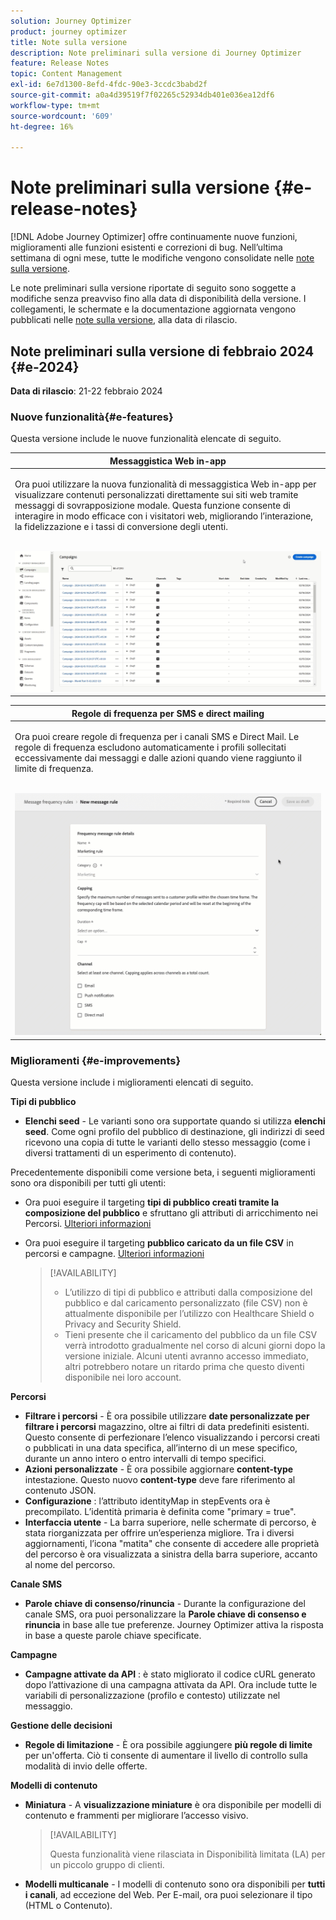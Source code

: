 ```yaml
---
solution: Journey Optimizer
product: journey optimizer
title: Note sulla versione
description: Note preliminari sulla versione di Journey Optimizer
feature: Release Notes
topic: Content Management
exl-id: 6e7d1300-8efd-4fdc-90e3-3ccdc3babd2f
source-git-commit: a0a4d39519f7f02265c52934db401e036ea12df6
workflow-type: tm+mt
source-wordcount: '609'
ht-degree: 16%

---
```


# Note preliminari sulla versione {#e-release-notes}

[!DNL Adobe Journey Optimizer] offre continuamente nuove funzioni, miglioramenti alle funzioni esistenti e correzioni di bug. Nell’ultima settimana di ogni mese, tutte le modifiche vengono consolidate nelle [note sulla versione](release-notes.md).

Le note preliminari sulla versione riportate di seguito sono soggette a modifiche senza preavviso fino alla data di disponibilità della versione. I collegamenti, le schermate e la documentazione aggiornata vengono pubblicati nelle [note sulla versione](release-notes.md), alla data di rilascio.

## Note preliminari sulla versione di febbraio 2024 {#e-2024}

**Data di rilascio**: 21-22 febbraio 2024

### Nuove funzionalità{#e-features}

Questa versione include le nuove funzionalità elencate di seguito.


<table>
<thead>
<tr>
<th><strong>Messaggistica Web in-app</strong><br/></th>
</tr>
</thead>
<tbody>
<tr>
<td>
<p>Ora puoi utilizzare la nuova funzionalità di messaggistica Web in-app per visualizzare contenuti personalizzati direttamente sui siti web tramite messaggi di sovrapposizione modale. Questa funzione consente di interagire in modo efficace con i visitatori web, migliorando l’interazione, la fidelizzazione e i tassi di conversione degli utenti.<br/><br/></p>
<img src="assets/do-not-localize/web_inapp.gif">
</tr>
</tbody>
</table>


<table>
<thead>
<tr>
<th><strong>Regole di frequenza per SMS e direct mailing</strong><br/></th>
</tr>
</thead>
<tbody>
<tr>
<td>
<p>Ora puoi creare regole di frequenza per i canali SMS e Direct Mail. Le regole di frequenza escludono automaticamente i profili sollecitati eccessivamente dai messaggi e dalle azioni quando viene raggiunto il limite di frequenza. <br/><br/></p>
<img src="assets/do-not-localize/sms-dm-rules.gif">
</tr>
</tbody>
</table>

### Miglioramenti {#e-improvements}

Questa versione include i miglioramenti elencati di seguito.

**Tipi di pubblico**

* **Elenchi seed** - Le varianti sono ora supportate quando si utilizza **elenchi seed**. Come ogni profilo del pubblico di destinazione, gli indirizzi di seed ricevono una copia di tutte le varianti dello stesso messaggio (come i diversi trattamenti di un esperimento di contenuto).

Precedentemente disponibili come versione beta, i seguenti miglioramenti sono ora disponibili per tutti gli utenti:

* Ora puoi eseguire il targeting **tipi di pubblico creati tramite la composizione del pubblico** e sfruttano gli attributi di arricchimento nei Percorsi. [Ulteriori informazioni](../building-journeys/read-audience.md)

* Ora puoi eseguire il targeting **pubblico caricato da un file CSV** in percorsi e campagne. [Ulteriori informazioni](../audience/about-audiences.md#segments-in-journey-optimizer)

  >[!AVAILABILITY]
  >
  >* L’utilizzo di tipi di pubblico e attributi dalla composizione del pubblico e dal caricamento personalizzato (file CSV) non è attualmente disponibile per l’utilizzo con Healthcare Shield o Privacy and Security Shield.
  >* Tieni presente che il caricamento del pubblico da un file CSV verrà introdotto gradualmente nel corso di alcuni giorni dopo la versione iniziale. Alcuni utenti avranno accesso immediato, altri potrebbero notare un ritardo prima che questo diventi disponibile nei loro account.

**Percorsi**

* **Filtrare i percorsi** - È ora possibile utilizzare **date personalizzate per filtrare i percorsi** magazzino, oltre ai filtri di data predefiniti esistenti. Questo consente di perfezionare l’elenco visualizzando i percorsi creati o pubblicati in una data specifica, all’interno di un mese specifico, durante un anno intero o entro intervalli di tempo specifici.
* **Azioni personalizzate** - È ora possibile aggiornare **content-type** intestazione. Questo nuovo **content-type** deve fare riferimento al contenuto JSON.
* **Configurazione** : l’attributo identityMap in stepEvents ora è precompilato. L’identità primaria è definita come &quot;primary = true&quot;.
* **Interfaccia utente** - La barra superiore, nelle schermate di percorso, è stata riorganizzata per offrire un’esperienza migliore. Tra i diversi aggiornamenti, l’icona &quot;matita&quot; che consente di accedere alle proprietà del percorso è ora visualizzata a sinistra della barra superiore, accanto al nome del percorso.

**Canale SMS**

* **Parole chiave di consenso/rinuncia** - Durante la configurazione del canale SMS, ora puoi personalizzare la **Parole chiave di consenso e rinuncia** in base alle tue preferenze. Journey Optimizer attiva la risposta in base a queste parole chiave specificate.

**Campagne**

* **Campagne attivate da API** : è stato migliorato il codice cURL generato dopo l’attivazione di una campagna attivata da API. Ora include tutte le variabili di personalizzazione (profilo e contesto) utilizzate nel messaggio.

**Gestione delle decisioni**

* **Regole di limitazione** - È ora possibile aggiungere **più regole di limite** per un&#39;offerta. Ciò ti consente di aumentare il livello di controllo sulla modalità di invio delle offerte.

**Modelli di contenuto**

* **Miniatura** - A **visualizzazione miniature** è ora disponibile per modelli di contenuto e frammenti per migliorare l’accesso visivo.

  >[!AVAILABILITY]
  >
  >Questa funzionalità viene rilasciata in Disponibilità limitata (LA) per un piccolo gruppo di clienti.

* **Modelli multicanale** - I modelli di contenuto sono ora disponibili per **tutti i canali**, ad eccezione del Web. Per E-mail, ora puoi selezionare il tipo (HTML o Contenuto).
